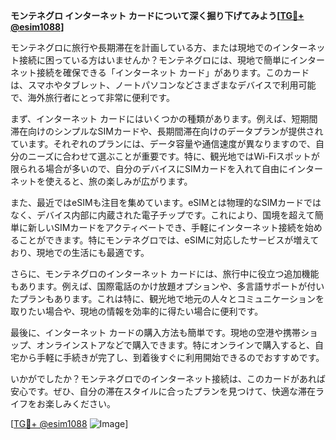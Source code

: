 **モンテネグロ インターネット カードについて深く掘り下げてみよう[[TG💪+ @esim1088](https://t.me/s/esim1088)]**

モンテネグロに旅行や長期滞在を計画している方、または現地でのインターネット接続に困っている方はいませんか？モンテネグロには、現地で簡単にインターネット接続を確保できる「インターネット カード」があります。このカードは、スマホやタブレット、ノートパソコンなどさまざまなデバイスで利用可能で、海外旅行者にとって非常に便利です。

まず、インターネット カードにはいくつかの種類があります。例えば、短期間滞在向けのシンプルなSIMカードや、長期間滞在向けのデータプランが提供されています。それぞれのプランには、データ容量や通信速度が異なりますので、自分のニーズに合わせて選ぶことが重要です。特に、観光地ではWi-Fiスポットが限られる場合が多いので、自分のデバイスにSIMカードを入れて自由にインターネットを使えると、旅の楽しみが広がります。

また、最近ではeSIMも注目を集めています。eSIMとは物理的なSIMカードではなく、デバイス内部に内蔵された電子チップです。これにより、国境を超えて簡単に新しいSIMカードをアクティベートでき、手軽にインターネット接続を始めることができます。特にモンテネグロでは、eSIMに対応したサービスが増えており、現地での生活にも最適です。

さらに、モンテネグロのインターネット カードには、旅行中に役立つ追加機能もあります。例えば、国際電話のかけ放題オプションや、多言語サポートが付いたプランもあります。これは特に、観光地で地元の人々とコミュニケーションを取りたい場合や、現地の情報を効率的に得たい場合に便利です。

最後に、インターネット カードの購入方法も簡単です。現地の空港や携帯ショップ、オンラインストアなどで購入できます。特にオンラインで購入すると、自宅から手軽に手続きが完了し、到着後すぐに利用開始できるのでおすすめです。

いかがでしたか？モンテネグロでのインターネット接続は、このカードがあれば安心です。ぜひ、自分の滞在スタイルに合ったプランを見つけて、快適な滞在ライフをお楽しみください。

[[TG💪+ @esim1088](https://t.me/s/esim1088) ![Image](https://i.postimg.cc/Y0z9fWf4/image.png)]